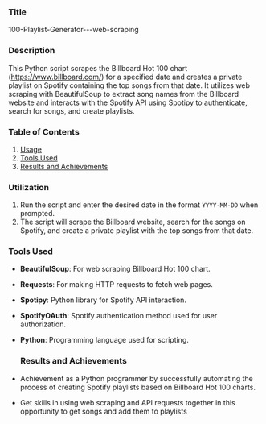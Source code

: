 ### Title
100-Playlist-Generator---web-scraping

### Description
This Python script scrapes the Billboard Hot 100 chart (https://www.billboard.com/) for a specified date and creates a private playlist on Spotify containing the top songs from that date. It utilizes web scraping with BeautifulSoup to extract song names from the Billboard website and interacts with the Spotify API using Spotipy to authenticate, search for songs, and create playlists.

### Table of Contents
1. [Usage](#usage)
2. [Tools Used](#tools-used)
3. [Results and Achievements](#results-and-achievements)


### Utilization
1. Run the script and enter the desired date in the format `YYYY-MM-DD` when prompted.
2. The script will scrape the Billboard website, search for the songs on Spotify, and create a private playlist with the top songs from that date.


### Tools Used
- **BeautifulSoup**: For web scraping Billboard Hot 100 chart.
- **Requests**: For making HTTP requests to fetch web pages.
- **Spotipy**: Python library for Spotify API interaction.
- **SpotifyOAuth**: Spotify authentication method used for user authorization.
- **Python**: Programming language used for scripting.


  ### Results and Achievements
- Achievement as a Python programmer by successfully automating the process of creating Spotify playlists based on Billboard Hot 100 charts.
- Get skills in using web scraping and API requests together in this opportunity  to get songs and add them to playlists


